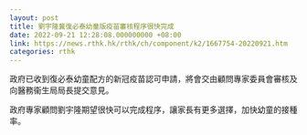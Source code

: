 ```yaml
---
layout: post
title: 劉宇隆冀復必泰幼童版疫苗審核程序很快完成
date: 2022-09-21 12:28:08.000000000 +08:00
link: https://news.rthk.hk/rthk/ch/component/k2/1667754-20220921.htm
categories: rthk
---
```


政府已收到復必泰幼童配方的新冠疫苗認可申請，將會交由顧問專家委員會審核及向醫務衞生局局長提交意見。

政府專家顧問劉宇隆期望很快可以完成程序，讓家長有更多選擇，加快幼童的接種率。
